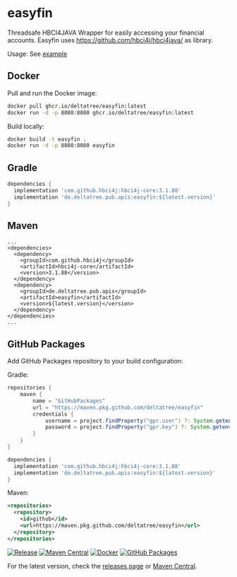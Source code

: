 # easyfin
Threadsafe HBCI4JAVA Wrapper for easily accessing your financial accounts. Easyfin uses https://github.com/hbci4j/hbci4java/ as library.

Usage:
See [example](https://github.com/deltatree/easyfin/blob/master/src/test/java/de/deltatree/pub/apis/easyfin/UsageExample.java)

## Docker

Pull and run the Docker image:
```bash
docker pull ghcr.io/deltatree/easyfin:latest
docker run -d -p 8080:8080 ghcr.io/deltatree/easyfin:latest
```

Build locally:
```bash
docker build -t easyfin .
docker run -d -p 8080:8080 easyfin
```

## Gradle

```gradle
dependencies {
  implementation 'com.github.hbci4j:hbci4j-core:3.1.88'
  implementation 'de.deltatree.pub.apis:easyfin:${latest.version}'
}
```

## Maven

```maven
...
<dependencies>
  <dependency>
    <groupId>com.github.hbci4j</groupId>
    <artifactId>hbci4j-core</artifactId>
    <version>3.1.88</version>
  </dependency>
  <dependency>
    <groupId>de.deltatree.pub.apis</groupId>
    <artifactId>easyfin</artifactId>
    <version>${latest.version}</version>
  </dependency>
</dependencies>
...
```

## GitHub Packages

Add GitHub Packages repository to your build configuration:

Gradle:
```gradle
repositories {
    maven {
        name = "GitHubPackages"
        url = "https://maven.pkg.github.com/deltatree/easyfin"
        credentials {
            username = project.findProperty("gpr.user") ?: System.getenv("USERNAME")
            password = project.findProperty("gpr.key") ?: System.getenv("TOKEN")
        }
    }
}

dependencies {
  implementation 'com.github.hbci4j:hbci4j-core:3.1.88'
  implementation 'de.deltatree.pub.apis:easyfin:${latest.version}'
}
```

Maven:
```xml
<repositories>
  <repository>
    <id>github</id>
    <url>https://maven.pkg.github.com/deltatree/easyfin</url>
  </repository>
</repositories>
```

[![Release](https://img.shields.io/github/v/release/deltatree/easyfin)](https://github.com/deltatree/easyfin/releases)
[![Maven Central](https://img.shields.io/maven-central/v/de.deltatree.pub.apis/easyfin)](https://central.sonatype.com/artifact/de.deltatree.pub.apis/easyfin)
[![Docker](https://img.shields.io/badge/docker-ghcr.io-blue)](https://github.com/deltatree/easyfin/pkgs/container/easyfin)
[![GitHub Packages](https://img.shields.io/badge/GitHub-Packages-blue)](https://github.com/deltatree/easyfin/packages)

For the latest version, check the [releases page](https://github.com/deltatree/easyfin/releases) or [Maven Central](https://central.sonatype.com/artifact/de.deltatree.pub.apis/easyfin).
